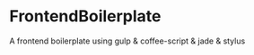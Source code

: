 # FrontendBoilerplate
A frontend  boilerplate using gulp &amp; coffee-script &amp; jade &amp; stylus
